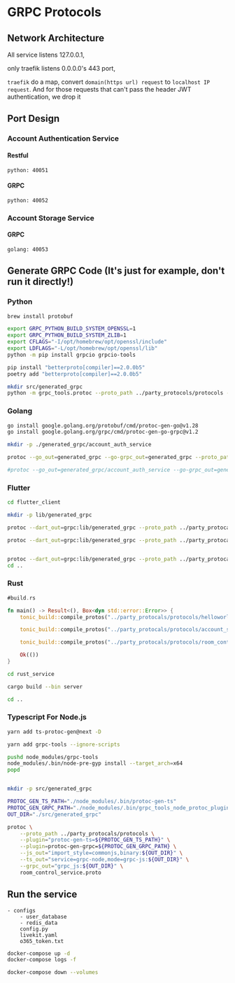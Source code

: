 # GRPC Protocols

## Network Architecture
All service listens 127.0.0.1, 

only traefik listens 0.0.0.0's 443 port, 

`traefik` do a map, convert `domain(https url) request` to `localhost IP request`. And for those requests that can't pass the header JWT authentication, we drop it

## Port Design

### Account Authentication Service
#### Restful
    python: 40051

#### GRPC
    python: 40052

### Account Storage Service
#### GRPC
    golang: 40053

<!-- ### Room Control Service
#### GRPC
    typescript: 40054

    livekit_control_service: 7880

    livekit_user_direct_connect_port: 
        * 7881 tcp
        * 7882 udp

### gateway (grpc)
    account service: 40054
    room controller: 40055

    web proxy:
        account service: 40056
        room controller: 40057 -->

## Generate GRPC Code (It's just for example, don't run it directly!)

### Python
```bash
brew install protobuf

export GRPC_PYTHON_BUILD_SYSTEM_OPENSSL=1
export GRPC_PYTHON_BUILD_SYSTEM_ZLIB=1
export CFLAGS="-I/opt/homebrew/opt/openssl/include"
export LDFLAGS="-L/opt/homebrew/opt/openssl/lib"
python -m pip install grpcio grpcio-tools 

pip install "betterproto[compiler]==2.0.0b5"
poetry add "betterproto[compiler]==2.0.0b5"

mkdir src/generated_grpc
python -m grpc_tools.protoc --proto_path ../party_protocols/protocols --python_betterproto_out=src/generated_grpc account_auth_service.proto
```

### Golang
```bash
go install google.golang.org/protobuf/cmd/protoc-gen-go@v1.28
go install google.golang.org/grpc/cmd/protoc-gen-go-grpc@v1.2

mkdir -p ./generated_grpc/account_auth_service

protoc --go_out=generated_grpc --go-grpc_out=generated_grpc --proto_path ../party_protocols/protocols account_auth_service.proto

#protoc --go_out=generated_grpc/account_auth_service --go-grpc_out=generated_grpc/account_auth_service --go_opt=paths=source_relative --go-grpc_opt=paths=source_relative --proto_path ../party_protocols/protocols account_auth_service.proto
```

### Flutter
```bash
cd flutter_client

mkdir -p lib/generated_grpc

protoc --dart_out=grpc:lib/generated_grpc --proto_path ../party_protocals/protocols helloworld.proto

protoc --dart_out=grpc:lib/generated_grpc --proto_path ../party_protocals/protocols account_service.proto


protoc --dart_out=grpc:lib/generated_grpc --proto_path ../party_protocals/protocols room_control_service.proto
cd ..
```

### Rust
```rust
#build.rs

fn main() -> Result<(), Box<dyn std::error::Error>> {
    tonic_build::compile_protos("../party_protocals/protocols/helloworld.proto")?;

    tonic_build::compile_protos("../party_protocals/protocols/account_service.proto")?;

    tonic_build::compile_protos("../party_protocals/protocols/room_control_service.proto")?;

    Ok(())
}
```

```bash
cd rust_service

cargo build --bin server

cd ..
```


### Typescript For Node.js
```bash
yarn add ts-protoc-gen@next -D

yarn add grpc-tools --ignore-scripts

pushd node_modules/grpc-tools
node_modules/.bin/node-pre-gyp install --target_arch=x64
popd


mkdir -p src/generated_grpc

PROTOC_GEN_TS_PATH="./node_modules/.bin/protoc-gen-ts"
PROTOC_GEN_GRPC_PATH="./node_modules/.bin/grpc_tools_node_protoc_plugin"
OUT_DIR="./src/generated_grpc"

protoc \
    --proto_path ../party_protocals/protocols \
    --plugin="protoc-gen-ts=${PROTOC_GEN_TS_PATH}" \
    --plugin=protoc-gen-grpc=${PROTOC_GEN_GRPC_PATH} \
    --js_out="import_style=commonjs,binary:${OUT_DIR}" \
    --ts_out="service=grpc-node,mode=grpc-js:${OUT_DIR}" \
    --grpc_out="grpc_js:${OUT_DIR}" \
    room_control_service.proto
```

## Run the service
```
- configs
    - user_database
    - redis_data
    config.py
    livekit.yaml
    o365_token.txt
```

```bash
docker-compose up -d
docker-compose logs -f

docker-compose down --volumes    
```
